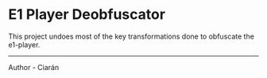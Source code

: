 # E1 Player Deobfuscator

This project undoes most of the key transformations done to obfuscate the e1-player.

---

Author - Ciarán
